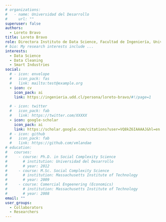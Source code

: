 ```yaml
---
# organizations:
#   - name: Universidad del Desarrollo
#     url: ""
superuser: false
authors:
  - Loreto Bravo
title: Loreto Bravo
role: Directora Instituto de Data Science, Facultad de Ingeniería, Universidad del Desarrollo.
# bio: My research interests include ...
interests:
  - Data Science
  - Data Cleaning
  - Smart Industries
social:
  # - icon: envelope
  #   icon_pack: fas
  #   link: mailto:test@example.org
  - icon: cv
    icon_pack: ai
    link: https://ingenieria.udd.cl/persona/loreto-bravo/#!/page=1
    
  # - icon: twitter
  #   icon_pack: fab
  #   link: https://twitter.com/XXXXX
  - icon: google-scholar
    icon_pack: ai
    link: https://scholar.google.com/citations?user=VQ8kZ6IAAAAJ&hl=en
  # - icon: github
  #   icon_pack: fab
  #   link: https://github.com/vmlandae
# education:
#   courses:
#     - course: Ph.D. in Social Complexity Science
#       # institution: Universidad del Desarrollo
#       # year: 2012
#     - course: M.Sc. Social Complexity Science
#       # institution: Massachusetts Institute of Technology
#       # year: 2009
#     - course: Comercial Engeenering (Economics)
#       # institution: Massachusetts Institute of Technology
#       # year: 2008
email: ""
user_groups:
  - Collaborators
  - Researchers
---
```

